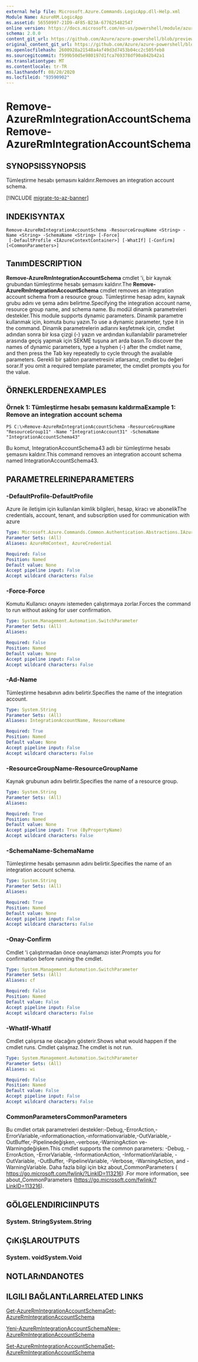 ```yaml
---
external help file: Microsoft.Azure.Commands.LogicApp.dll-Help.xml
Module Name: AzureRM.LogicApp
ms.assetid: 56550997-21D9-4F85-B23A-677625482547
online version: https://docs.microsoft.com/en-us/powershell/module/azurerm.logicapp/remove-azurermintegrationaccountschema
schema: 2.0.0
content_git_url: https://github.com/Azure/azure-powershell/blob/preview/src/ResourceManager/LogicApp/Commands.LogicApp/help/Remove-AzureRmIntegrationAccountSchema.md
original_content_git_url: https://github.com/Azure/azure-powershell/blob/preview/src/ResourceManager/LogicApp/Commands.LogicApp/help/Remove-AzureRmIntegrationAccountSchema.md
ms.openlocfilehash: 2600928a21548a4af49d3d7453b04cc2c505feb8
ms.sourcegitcommit: f599b50d5e980197d1fca769378df90a842b42a1
ms.translationtype: MT
ms.contentlocale: tr-TR
ms.lasthandoff: 08/20/2020
ms.locfileid: "93590902"
---
```

# <span data-ttu-id="01617-101">Remove-AzureRmIntegrationAccountSchema</span><span class="sxs-lookup"><span data-stu-id="01617-101">Remove-AzureRmIntegrationAccountSchema</span></span>

## <span data-ttu-id="01617-102">SYNOPSIS</span><span class="sxs-lookup"><span data-stu-id="01617-102">SYNOPSIS</span></span>
<span data-ttu-id="01617-103">Tümleştirme hesabı şemasını kaldırır.</span><span class="sxs-lookup"><span data-stu-id="01617-103">Removes an integration account schema.</span></span>

[!INCLUDE [migrate-to-az-banner](../../includes/migrate-to-az-banner.md)]

## <span data-ttu-id="01617-104">INDEKI</span><span class="sxs-lookup"><span data-stu-id="01617-104">SYNTAX</span></span>

```
Remove-AzureRmIntegrationAccountSchema -ResourceGroupName <String> -Name <String> -SchemaName <String> [-Force]
 [-DefaultProfile <IAzureContextContainer>] [-WhatIf] [-Confirm] [<CommonParameters>]
```

## <span data-ttu-id="01617-105">Tanım</span><span class="sxs-lookup"><span data-stu-id="01617-105">DESCRIPTION</span></span>
<span data-ttu-id="01617-106">**Remove-AzureRmIntegrationAccountSchema** cmdlet 'i, bir kaynak grubundan tümleştirme hesabı şemasını kaldırır.</span><span class="sxs-lookup"><span data-stu-id="01617-106">The **Remove-AzureRmIntegrationAccountSchema** cmdlet removes an integration account schema from a resource group.</span></span>
<span data-ttu-id="01617-107">Tümleştirme hesap adını, kaynak grubu adını ve şema adını belirtme.</span><span class="sxs-lookup"><span data-stu-id="01617-107">Specifying the integration account name, resource group name, and schema name.</span></span>
<span data-ttu-id="01617-108">Bu modül dinamik parametreleri destekler.</span><span class="sxs-lookup"><span data-stu-id="01617-108">This module supports dynamic parameters.</span></span>
<span data-ttu-id="01617-109">Dinamik parametre kullanmak için, komuta bunu yazın.</span><span class="sxs-lookup"><span data-stu-id="01617-109">To use a dynamic parameter, type it in the command.</span></span>
<span data-ttu-id="01617-110">Dinamik parametrelerin adlarını keşfetmek için, cmdlet adından sonra bir kısa çizgi (-) yazın ve ardından kullanılabilir parametreler arasında geçiş yapmak için SEKME tuşuna art arda basın.</span><span class="sxs-lookup"><span data-stu-id="01617-110">To discover the names of dynamic parameters, type a hyphen (-) after the cmdlet name, and then press the Tab key repeatedly to cycle through the available parameters.</span></span>
<span data-ttu-id="01617-111">Gerekli bir şablon parametresini atlarsanız, cmdlet bu değeri sorar.</span><span class="sxs-lookup"><span data-stu-id="01617-111">If you omit a required template parameter, the cmdlet prompts you for the value.</span></span>

## <span data-ttu-id="01617-112">ÖRNEKLERDEN</span><span class="sxs-lookup"><span data-stu-id="01617-112">EXAMPLES</span></span>

### <span data-ttu-id="01617-113">Örnek 1: Tümleştirme hesabı şemasını kaldırma</span><span class="sxs-lookup"><span data-stu-id="01617-113">Example 1: Remove an integration account schema</span></span>
```
PS C:\>Remove-AzureRmIntegrationAccountSchema -ResourceGroupName "ResourceGroup11" -Name "IntegrationAccount31" -SchemaName "IntegrationAccountSchema43"
```

<span data-ttu-id="01617-114">Bu komut, IntegrationAccountSchema43 adlı bir tümleştirme hesabı şemasını kaldırır.</span><span class="sxs-lookup"><span data-stu-id="01617-114">This command removes an integration account schema named IntegrationAccountSchema43.</span></span>

## <span data-ttu-id="01617-115">PARAMETRELERINE</span><span class="sxs-lookup"><span data-stu-id="01617-115">PARAMETERS</span></span>

### <span data-ttu-id="01617-116">-DefaultProfile</span><span class="sxs-lookup"><span data-stu-id="01617-116">-DefaultProfile</span></span>
<span data-ttu-id="01617-117">Azure ile iletişim için kullanılan kimlik bilgileri, hesap, kiracı ve abonelik</span><span class="sxs-lookup"><span data-stu-id="01617-117">The credentials, account, tenant, and subscription used for communication with azure</span></span>

```yaml
Type: Microsoft.Azure.Commands.Common.Authentication.Abstractions.IAzureContextContainer
Parameter Sets: (All)
Aliases: AzureRmContext, AzureCredential

Required: False
Position: Named
Default value: None
Accept pipeline input: False
Accept wildcard characters: False
```

### <span data-ttu-id="01617-118">-Force</span><span class="sxs-lookup"><span data-stu-id="01617-118">-Force</span></span>
<span data-ttu-id="01617-119">Komutu Kullanıcı onayını istemeden çalıştırmaya zorlar.</span><span class="sxs-lookup"><span data-stu-id="01617-119">Forces the command to run without asking for user confirmation.</span></span>

```yaml
Type: System.Management.Automation.SwitchParameter
Parameter Sets: (All)
Aliases:

Required: False
Position: Named
Default value: None
Accept pipeline input: False
Accept wildcard characters: False
```

### <span data-ttu-id="01617-120">-Ad</span><span class="sxs-lookup"><span data-stu-id="01617-120">-Name</span></span>
<span data-ttu-id="01617-121">Tümleştirme hesabının adını belirtir.</span><span class="sxs-lookup"><span data-stu-id="01617-121">Specifies the name of the integration account.</span></span>

```yaml
Type: System.String
Parameter Sets: (All)
Aliases: IntegrationAccountName, ResourceName

Required: True
Position: Named
Default value: None
Accept pipeline input: False
Accept wildcard characters: False
```

### <span data-ttu-id="01617-122">-ResourceGroupName</span><span class="sxs-lookup"><span data-stu-id="01617-122">-ResourceGroupName</span></span>
<span data-ttu-id="01617-123">Kaynak grubunun adını belirtir.</span><span class="sxs-lookup"><span data-stu-id="01617-123">Specifies the name of a resource group.</span></span>

```yaml
Type: System.String
Parameter Sets: (All)
Aliases:

Required: True
Position: Named
Default value: None
Accept pipeline input: True (ByPropertyName)
Accept wildcard characters: False
```

### <span data-ttu-id="01617-124">-SchemaName</span><span class="sxs-lookup"><span data-stu-id="01617-124">-SchemaName</span></span>
<span data-ttu-id="01617-125">Tümleştirme hesabı şemasının adını belirtir.</span><span class="sxs-lookup"><span data-stu-id="01617-125">Specifies the name of an integration account schema.</span></span>

```yaml
Type: System.String
Parameter Sets: (All)
Aliases:

Required: True
Position: Named
Default value: None
Accept pipeline input: False
Accept wildcard characters: False
```

### <span data-ttu-id="01617-126">-Onay</span><span class="sxs-lookup"><span data-stu-id="01617-126">-Confirm</span></span>
<span data-ttu-id="01617-127">Cmdlet 'i çalıştırmadan önce onaylamanızı ister.</span><span class="sxs-lookup"><span data-stu-id="01617-127">Prompts you for confirmation before running the cmdlet.</span></span>

```yaml
Type: System.Management.Automation.SwitchParameter
Parameter Sets: (All)
Aliases: cf

Required: False
Position: Named
Default value: False
Accept pipeline input: False
Accept wildcard characters: False
```

### <span data-ttu-id="01617-128">-WhatIf</span><span class="sxs-lookup"><span data-stu-id="01617-128">-WhatIf</span></span>
<span data-ttu-id="01617-129">Cmdlet çalışırsa ne olacağını gösterir.</span><span class="sxs-lookup"><span data-stu-id="01617-129">Shows what would happen if the cmdlet runs.</span></span>
<span data-ttu-id="01617-130">Cmdlet çalışmaz.</span><span class="sxs-lookup"><span data-stu-id="01617-130">The cmdlet is not run.</span></span>

```yaml
Type: System.Management.Automation.SwitchParameter
Parameter Sets: (All)
Aliases: wi

Required: False
Position: Named
Default value: False
Accept pipeline input: False
Accept wildcard characters: False
```

### <span data-ttu-id="01617-131">CommonParameters</span><span class="sxs-lookup"><span data-stu-id="01617-131">CommonParameters</span></span>
<span data-ttu-id="01617-132">Bu cmdlet ortak parametreleri destekler:-Debug,-ErrorAction,-ErrorVariable,-ınformationaction,-ınformationvariable,-OutVariable,-OutBuffer,-Pipelinedeğişken,-verbose,-WarningAction ve-Warningdeğişken.</span><span class="sxs-lookup"><span data-stu-id="01617-132">This cmdlet supports the common parameters: -Debug, -ErrorAction, -ErrorVariable, -InformationAction, -InformationVariable, -OutVariable, -OutBuffer, -PipelineVariable, -Verbose, -WarningAction, and -WarningVariable.</span></span> <span data-ttu-id="01617-133">Daha fazla bilgi için bkz about_CommonParameters ( https://go.microsoft.com/fwlink/?LinkID=113216) .</span><span class="sxs-lookup"><span data-stu-id="01617-133">For more information, see about_CommonParameters (https://go.microsoft.com/fwlink/?LinkID=113216).</span></span>

## <span data-ttu-id="01617-134">GÖLGELENDIRICI</span><span class="sxs-lookup"><span data-stu-id="01617-134">INPUTS</span></span>

### <span data-ttu-id="01617-135">System. String</span><span class="sxs-lookup"><span data-stu-id="01617-135">System.String</span></span>

## <span data-ttu-id="01617-136">ÇıKıŞLAR</span><span class="sxs-lookup"><span data-stu-id="01617-136">OUTPUTS</span></span>

### <span data-ttu-id="01617-137">System. void</span><span class="sxs-lookup"><span data-stu-id="01617-137">System.Void</span></span>

## <span data-ttu-id="01617-138">NOTLARıNDA</span><span class="sxs-lookup"><span data-stu-id="01617-138">NOTES</span></span>

## <span data-ttu-id="01617-139">ILGILI BAĞLANTıLAR</span><span class="sxs-lookup"><span data-stu-id="01617-139">RELATED LINKS</span></span>

[<span data-ttu-id="01617-140">Get-AzureRmIntegrationAccountSchema</span><span class="sxs-lookup"><span data-stu-id="01617-140">Get-AzureRmIntegrationAccountSchema</span></span>](./Get-AzureRmIntegrationAccountSchema.md)

[<span data-ttu-id="01617-141">Yeni-AzureRmIntegrationAccountSchema</span><span class="sxs-lookup"><span data-stu-id="01617-141">New-AzureRmIntegrationAccountSchema</span></span>](./New-AzureRmIntegrationAccountSchema.md)

[<span data-ttu-id="01617-142">Set-AzureRmIntegrationAccountSchema</span><span class="sxs-lookup"><span data-stu-id="01617-142">Set-AzureRmIntegrationAccountSchema</span></span>](./Set-AzureRmIntegrationAccountSchema.md)


